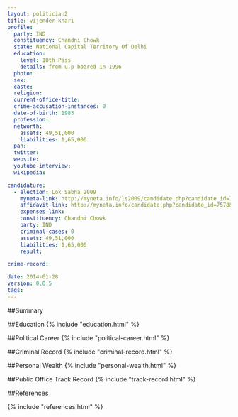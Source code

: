 ```yaml
---
layout: politician2
title: vijender khari
profile: 
  party: IND
  constituency: Chandni Chowk
  state: National Capital Territory Of Delhi
  education: 
    level: 10th Pass
    details: from u.p boared in 1996
  photo: 
  sex: 
  caste: 
  religion: 
  current-office-title: 
  crime-accusation-instances: 0
  date-of-birth: 1983
  profession: 
  networth: 
    assets: 49,51,000
    liabilities: 1,65,000
  pan: 
  twitter: 
  website: 
  youtube-interview: 
  wikipedia: 

candidature: 
  - election: Lok Sabha 2009
    myneta-link: http://myneta.info/ls2009/candidate.php?candidate_id=7578
    affidavit-link: http://myneta.info/candidate.php?candidate_id=7578&scan=original
    expenses-link: 
    constituency: Chandni Chowk 
    party: IND
    criminal-cases: 0
    assets: 49,51,000
    liabilities: 1,65,000
    result:  

crime-record: 

date: 2014-01-28
version: 0.0.5
tags: 
---
```

##Summary


##Education
{% include "education.html" %}


##Political Career
{% include "political-career.html" %}


##Criminal Record
{% include "criminal-record.html" %}


##Personal Wealth
{% include "personal-wealth.html" %}


##Public Office Track Record
{% include "track-record.html" %}


##References


{% include "references.html" %}